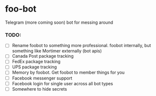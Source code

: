 # foo-bot
Telegram (more coming soon) bot for messing around

### TODO:
- [ ] Rename foobot to something more professional. foobot internally, but something like Mortimer externally (bot apis)
- [ ] Canada Post package tracking
- [ ] FedEx package tracking
- [ ] UPS package tracking
- [ ] Memory by foobot. Get foobot to member things for you
- [ ] Facebook messenger support
- [ ] Facebook login for single user across all bot types
- [ ] Somewhere to hide secrets
